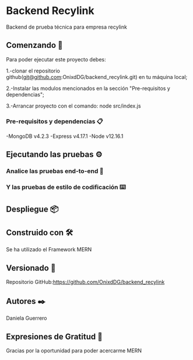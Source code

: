 # Backend Recylink

Backend de prueba técnica para empresa recylink

## Comenzando 🚀

Para poder ejecutar este proyecto debes: 

1.-clonar el repositorio github(git@github.com:OnixdDG/backend_recylink.git) en tu máquina local; 

2.-Instalar las modulos mencionados en la sección "Pre-requisitos y dependencias"; 

3.-Arrancar proyecto con el comando:  node src/index.js  

### Pre-requisitos y dependencias 📋
-MongoDB v4.2.3
-Express v4.17.1
-Node v12.16.1


## Ejecutando las pruebas ⚙️



### Analice las pruebas end-to-end 🔩




### Y las pruebas de estilo de codificación ⌨️


## Despliegue 📦


## Construido con 🛠️

Se ha utilizado el Framework MERN

## Versionado 📌

Repositorio GitHub:https://github.com/OnixdDG/backend_recylink

## Autores ✒️

Daniela Guerrero


## Expresiones de Gratitud 🎁

Gracias por la oportunidad para poder acercarme  MERN


